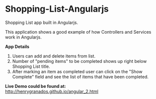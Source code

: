 # Shopping-List-Angularjs

Shopping List app built in Angularjs.

This application shows a good example of how Controllers and Services work in Angularjs.

**App Details**

1. Users can add and delete items from list.
2. Number of "pending items" to be completed shows up right below Shopping List title.
2. After marking an item as completed user can click on the "Show Complete" field and see the list of items that have been completed.

**Live Demo could be found at:** http://henrygranados.github.io/angular_2.html
